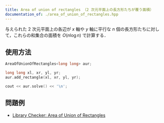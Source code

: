 ```yaml
---
title: Area of union of rectangles （2 次元平面上の長方形たちが覆う面積）
documentation_of: ./area_of_union_of_rectangles.hpp
---
```


与えられた 2 次元平面上の各辺が $x$ 軸や $y$ 軸に平行な $n$ 個の長方形たちに対して，これらの和集合の面積を $O(n \log n)$ で計算する．

## 使用方法

```cpp
AreaOfUnionOfRectangles<long long> aur;

long long xl, xr, yl, yr;
aur.add_rectangle(xl, xr, yl, yr);

cout << aur.solve() << '\n';
```

## 問題例

- [Library Checker: Area of Union of Rectangles](https://judge.yosupo.jp/problem/area_of_union_of_rectangles)
